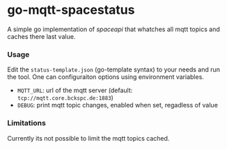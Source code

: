 # go-mqtt-spacestatus

A simple go implementation of *spaceapi* that whatches all mqtt topics and caches there last value.

### Usage

Edit the `status-template.json` (go-template syntax) to your needs and run the tool. One can configuraiton options using environment variables.

* `MQTT_URL`: url of the mqtt server (default: `tcp://mqtt.core.bckspc.de:1883`)
* `DEBUG`: print mqtt topic changes, enabled when set, regadless of value

### Limitations

Currently its not possible to limit the mqtt topics cached.
